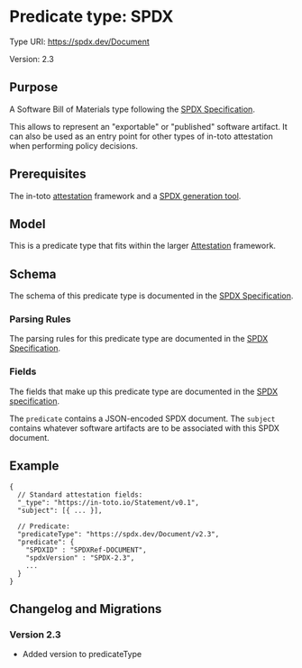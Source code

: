# Predicate type: SPDX

Type URI: https://spdx.dev/Document

Version: 2.3

## Purpose

A Software Bill of Materials type following the
[SPDX Specification].

This allows to represent an "exportable" or "published" software artifact. It
can also be used as an entry point for other types of in-toto attestation when
performing policy decisions.

## Prerequisites

The in-toto [attestation] framework and a [SPDX generation tool].

## Model

This is a predicate type that fits within the larger [Attestation] framework.

## Schema

The schema of this predicate type is documented in the
[SPDX Specification].

### Parsing Rules

The parsing rules for this predicate type are documented in the
[SPDX Specification].

### Fields

The fields that make up this predicate type are documented in the
[SPDX specification].

The `predicate` contains a JSON-encoded SPDX document.
The `subject` contains whatever software artifacts are to be associated with
this SPDX document.

## Example

```jsonc
{
  // Standard attestation fields:
  "_type": "https://in-toto.io/Statement/v0.1",
  "subject": [{ ... }],

  // Predicate:
  "predicateType": "https://spdx.dev/Document/v2.3",
  "predicate": {
    "SPDXID" : "SPDXRef-DOCUMENT",
    "spdxVersion" : "SPDX-2.3",
    ...
  }
}
```

## Changelog and Migrations

### Version 2.3

-   Added version to predicateType

[Attestation]: ../README.md
[SPDX specification]: https://spdx.github.io/spdx-spec/v2.3
[SPDX generation tool]: https://spdx.dev/resources/tools/
